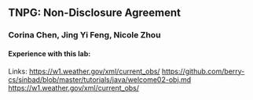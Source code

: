 ## TNPG: Non-Disclosure Agreement
### Corina Chen, Jing Yi Feng, Nicole Zhou

#### Experience with this lab:


Links:
https://w1.weather.gov/xml/current_obs/
https://github.com/berry-cs/sinbad/blob/master/tutorials/java/welcome02-obj.md
https://w1.weather.gov/xml/current_obs/
